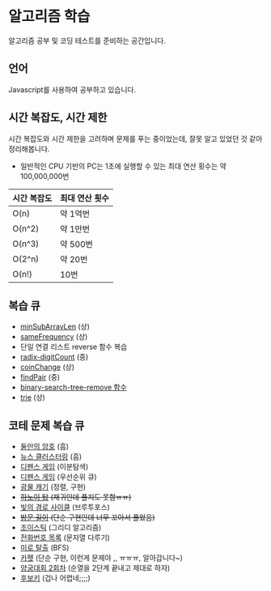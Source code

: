 # 알고리즘 학습

알고리즘 공부 및 코딩 테스트를 준비하는 공간입니다.

## 언어

Javascript를 사용하여 공부하고 있습니다.

## 시간 복잡도, 시간 제한

시간 복잡도와 시간 제한을 고려하며 문제를 푸는 중이었는데, 잘못 알고 있었던 것 같아 정리해봅니다.

- 일반적인 CPU 기반의 PC는 1초에 실행할 수 있는 최대 연산 횟수는 약 100,000,000번

| 시간 복잡도 | 최대 연산 횟수 |
|--------|----------|
| O(n)   | 약 1억번    |
| O(n^2) | 약 1만번    |
| O(n^3) | 약 500번   |
| O(2^n) | 약 20번    |
| O(n!)  | 10번      |

## 복습 큐

- [minSubArrayLen](challenge/problem-solving-pattern/minSubArrayLen/minSubArrayLen.js) (상)
- [sameFrequency](challenge/problem-solving-pattern/findLongestSubstring/findLongestSubstring.js) (상)
- 단일 연결 리스트 reverse 함수 복습
- [radix-digitCount](challenge/the-whild-west/radix-sort/radixSort.js) (중)
- [coinChange](challenge/the-whild-west/coin-change.js) (상)
- [findPair](challenge/the-whild-west/findPair.js) (중)
- [binary-search-tree-remove 함수](challenge/the-whild-west/binary-search-tree.js)
- [trie](challenge/the-whild-west/trie.js) (상)

## 코테 문제 복습 큐

- [둘만의 암호](challenge/programmers/둘만의%20암호.js) (흠)
- [뉴스 클러스터링](challenge/programmers/%5B1차%5D%20뉴스%20클러스터링.js) (흠)
- [디펜스 게임](challenge/programmers/binary-search/디펜스%20게임/디펜스%20게임%202회차.js) (이분탐색)
- [디펜스 게임](challenge/programmers/priority-queue/디펜스%20게임%202회차.js) (우선순위 큐)
- [광물 캐기](challenge/programmers/광물%20캐기.js) (정렬, 구현)
- ~~[하노이 탑](challenge/programmers/recursion/하노이%20탑/하노이%20탑%201회차.js) (재귀인데 풀지도 못함ㅠㅠ)~~
- [빛의 경로 사이클](challenge/programmers/brute-force/빛의%20경로%20사이클/빛의%20경로%20사이클%202회차.js) (브루투포스)
- ~~[방문 길이](challenge/programmers/방문%20길이.js) (단순 구현인데 너무 꼬아서 풀었음)~~
- [조이스틱](challenge/programmers/greedy/조이스틱.js) (그리디 알고리즘)
- [전화번호 목록](challenge/programmers/전화번호%20목록.js) (문자열 다루기)
- [미로 탈출](challenge/programmers/BFS/미로%20탈출.js) (BFS)
- [카펫](challenge/programmers/카펫.js) (단순 구현, 이런게 문제야 ,, ㅠㅠㅠ, 알아갑니다~)
- [양궁대회 2회차](challenge/programmers/순열/양궁%20대회/양궁%20대회%202회차.js) (순열을 2단계 끝내고 제대로 하자)
- [후보키](challenge/programmers/조합/후보키.js) (겁나 어렵네;;;;)